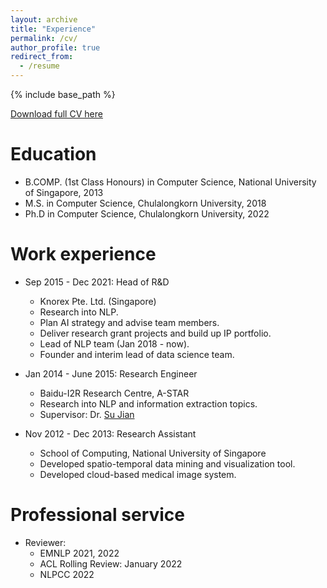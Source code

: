 ```yaml
---
layout: archive
title: "Experience"
permalink: /cv/
author_profile: true
redirect_from:
  - /resume
---
```


{% include base_path %}

[Download full CV here](https://yipingnus.github.io/files/CV.pdf)

Education
======
* B.COMP. (1st Class Honours) in Computer Science, National University of Singapore, 2013
* M.S. in Computer Science, Chulalongkorn University, 2018
* Ph.D in Computer Science, Chulalongkorn University, 2022

Work experience
======
* Sep 2015 - Dec 2021: Head of R&D
  * Knorex Pte. Ltd. (Singapore)
  * Research into NLP.
  * Plan AI strategy and advise team members.
  * Deliver research grant projects and build up IP portfolio.
  * Lead of NLP team (Jan 2018 - now).
  * Founder and interim lead of data science team.

* Jan 2014 - June 2015: Research Engineer
  * Baidu-I2R Research Centre, A-STAR
  * Research into NLP and information extraction topics.
  * Supervisor: Dr. [Su Jian](http://www.colips.org/~sujian/)
  
* Nov 2012 - Dec 2013: Research Assistant
  * School of Computing, National University of Singapore
  * Developed spatio-temporal data mining and visualization tool.
  * Developed cloud-based medical image system.

Professional service
======
* Reviewer:
  * EMNLP 2021, 2022
  * ACL Rolling Review: January 2022
  * NLPCC 2022
